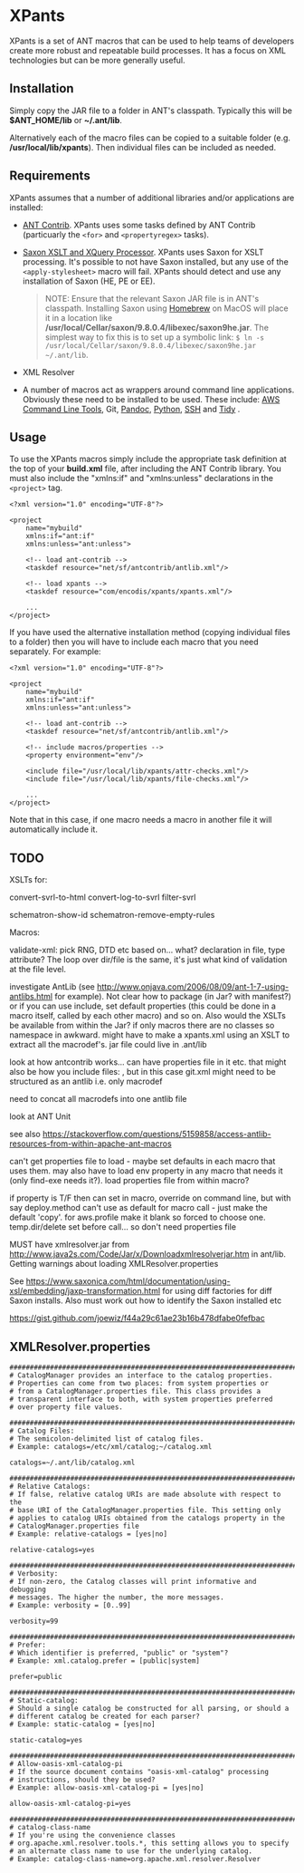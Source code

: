 # XPants

XPants is a set of ANT macros that can be used to help teams of developers create more robust and repeatable build processes. It has a focus on XML technologies but can be more generally useful.


## Installation

Simply copy the JAR file to a folder in ANT's classpath. Typically this will be **$ANT_HOME/lib** or **~/.ant/lib**.

Alternatively each of the macro files can be copied to a suitable folder (e.g. **/usr/local/lib/xpants**). Then individual files can be included as needed.


## Requirements

XPants assumes that a number of additional libraries and/or applications are installed:

*   [ANT Contrib](https://sourceforge.net/projects/ant-contrib/files/ant-contrib/1.0b3/ant-contrib-1.0b3-bin.zip/download). XPants uses some tasks defined by ANT Contrib (particuarly the `<for>` and `<propertyregex>` tasks).

*   [Saxon XSLT and XQuery Processor](https://www.saxonica.com/products/products.xml). XPants uses Saxon for XSLT processing. It's possible to not have Saxon installed, but any use of the `<apply-stylesheet>` macro will fail. XPants should detect and use any installation of Saxon (HE, PE or EE).

    > NOTE: Ensure that the relevant Saxon JAR file is in ANT's classpath. Installing Saxon using [Homebrew](brew.sh) on MacOS will place it in a location like **/usr/local/Cellar/saxon/9.8.0.4/libexec/saxon9he.jar**. The simplest way to fix this is to set up a symbolic link: `$ ln -s /usr/local/Cellar/saxon/9.8.0.4/libexec/saxon9he.jar ~/.ant/lib`.

*   XML Resolver

*   A number of macros act as wrappers around command line applications. Obviously these need to be installed to be used. These include: [AWS Command Line Tools](https://aws.amazon.com/cli/), Git, [Pandoc](https://pandoc.org/), [Python](https://www.python.org/), [SSH](https://www.ssh.com/ssh/) and [Tidy](http://www.html-tidy.org/) .

## Usage

To use the XPants macros simply include the appropriate task definition at the top of your **build.xml** file, after including the ANT Contrib library. You must also include the "xmlns:if" and "xmlns:unless" declarations in the `<project>` tag.

```
<?xml version="1.0" encoding="UTF-8"?>

<project
    name="mybuild"
    xmlns:if="ant:if"
    xmlns:unless="ant:unless">

    <!-- load ant-contrib -->
    <taskdef resource="net/sf/antcontrib/antlib.xml"/>

    <!-- load xpants -->
    <taskdef resource="com/encodis/xpants/xpants.xml"/>

    ...
</project>
```

If you have used the alternative installation method (copying individual files to a folder) then you will have to include each macro that you need separately. For example:


```
<?xml version="1.0" encoding="UTF-8"?>

<project
    name="mybuild"
    xmlns:if="ant:if"
    xmlns:unless="ant:unless">

    <!-- load ant-contrib -->
    <taskdef resource="net/sf/antcontrib/antlib.xml"/>

    <!-- include macros/properties -->
    <property environment="env"/>

    <include file="/usr/local/lib/xpants/attr-checks.xml"/>
    <include file="/usr/local/lib/xpants/file-checks.xml"/>

    ...
</project>
```

Note that in this case, if one macro needs a macro in another file it will automatically include it.


## TODO

XSLTs for:

convert-svrl-to-html
convert-log-to-svrl
filter-svrl

schematron-show-id
schematron-remove-empty-rules


Macros:

validate-xml: pick RNG, DTD etc based on... what? declaration in file, type attribute? The loop over dir/file is the same, it's just what kind of validation at the file level.


investigate AntLib (see http://www.onjava.com/2006/08/09/ant-1-7-using-antlibs.html for example).
Not clear how to package (in Jar? with manifest?) or if you can use include, set default properties (this could be done in a macro itself, called by each other macro) and so on. Also would the XSLTs  be available from within the Jar? if only macros there are no classes so namespace in awkward. might have to make a xpants.xml using an XSLT to extract all the macrodef's. jar file could live in
.ant/lib

look at how antcontrib works... can have properties file in it etc. that might also be how you include files: <taskdef resource="com/encodis/xpants/git.xml"/>, but in this case git.xml might need to be structured as an antlib i.e. only macrodef

need to concat all macrodefs into one antlib file

look at ANT Unit

see also https://stackoverflow.com/questions/5159858/access-antlib-resources-from-within-apache-ant-macros

can't get properties file to load - maybe set defaults in each macro that uses them.
may also have to load env property in any macro that needs it (only find-exe needs it?). load properties file from within macro?

if property is T/F then can set in macro, override on command line, but with say deploy.method can't use as default for macro call - just make the default 'copy'. for aws.profile make it blank so forced to choose one. temp.dir/delete set before call... so don't need properties file

MUST have xmlresolver.jar from http://www.java2s.com/Code/Jar/x/Downloadxmlresolverjar.htm in ant/lib. Getting warnings about loading XMLResolver.properties

See https://www.saxonica.com/html/documentation/using-xsl/embedding/jaxp-transformation.html for using diff factories for diff Saxon installs. Also must work out how to identify the Saxon installed etc

https://gist.github.com/joewiz/f44a29c61ae23b16b478dfabe0fefbac

## XMLResolver.properties

```
########################################################################
# CatalogManager provides an interface to the catalog properties.
# Properties can come from two places: from system properties or
# from a CatalogManager.properties file. This class provides a
# transparent interface to both, with system properties preferred
# over property file values.

#######################################################################
# Catalog Files:
# The semicolon-delimited list of catalog files.
# Example: catalogs=/etc/xml/catalog;~/catalog.xml

catalogs=~/.ant/lib/catalog.xml

#######################################################################
# Relative Catalogs:
# If false, relative catalog URIs are made absolute with respect to the
# base URI of the CatalogManager.properties file. This setting only
# applies to catalog URIs obtained from the catalogs property in the
# CatalogManager.properties file
# Example: relative-catalogs = [yes|no]

relative-catalogs=yes

#######################################################################
# Verbosity:
# If non-zero, the Catalog classes will print informative and debugging
# messages. The higher the number, the more messages.
# Example: verbosity = [0..99]

verbosity=99

#######################################################################
# Prefer:
# Which identifier is preferred, "public" or "system"?
# Example: xml.catalog.prefer = [public|system]

prefer=public

#######################################################################
# Static-catalog:
# Should a single catalog be constructed for all parsing, or should a
# different catalog be created for each parser?
# Example: static-catalog = [yes|no]

static-catalog=yes

#######################################################################
# Allow-oasis-xml-catalog-pi
# If the source document contains "oasis-xml-catalog" processing
# instructions, should they be used?
# Example: allow-oasis-xml-catalog-pi = [yes|no]

allow-oasis-xml-catalog-pi=yes

#######################################################################
# catalog-class-name
# If you're using the convenience classes
# org.apache.xml.resolver.tools.*, this setting allows you to specify
# an alternate class name to use for the underlying catalog.
# Example: catalog-class-name=org.apache.xml.resolver.Resolver
```


